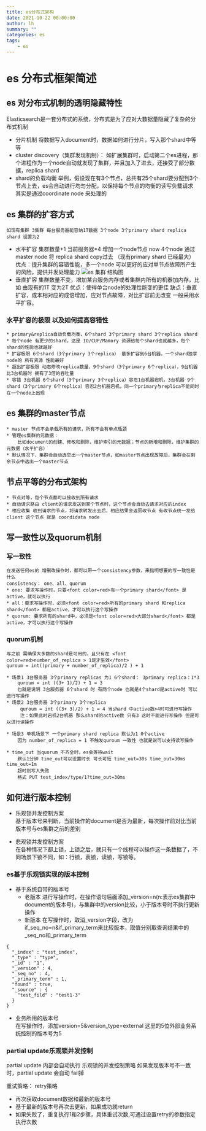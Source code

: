 ```yaml
---
title: es分布式架构
date: 2021-10-22 00:00:00
author: lh
summary: ""
categories: es
tags:  
    - es
---
```

# es 分布式框架简述
## es 对分布式机制的透明隐藏特性
Elasticsearch是一套分布式的系统，分布式是为了应对大数据量隐藏了复杂的分布式机制
 * 分片机制 
    将数据写入document时，数据如何进行分片，写入那个shard中等等
 * cluster discovery（集群发现机制）：
    如扩展集群时，启动第二个es进程，那个进程作为一个node自动就发现了集群，并且加入了进去，还接受了部分数据，replica shard
 * shard的负载均衡 
    举例，假设现在有3个节点，总共有25个shard要分配到3个节点上去，es会自动进行均匀分配，以保持每个节点的均衡的读写负载请求  
    其实是通过coordinate node 来处理的

## es 集群的扩容方式
    如现有集群 3集群 每台服务器能容纳1T数据 3个node 3个primary shard replica shard 设置为2  
 * 水平扩容
    集群数量+1 当前服务器*4 增加一个node节点 now 4个node 通过master node 将 replica shard copy过去 （现有primary shard 已经最大）
    优点：提升集群的容错性能，多一个node 可以更好的应对单节点故障所产生的风险，提供并发处理能力
    ![es 集群 结构图](https://kubpang.gitee.io/sourceFile/elasticsearch/es集群水平扩容.jpg) 
 * 垂直扩容
    集群数量不变，增加某台服务内存或者集群内所有的机器加内存，比如 由现有的1T 变为2T 
    优点：使得单台node的处理性能变的更佳
    缺点：垂直扩容，成本相对应的成倍增加，应对节点故障，对比扩容前无改变
  一般采用水平扩容。
    
### 水平扩容的极限 以及如何提高容错性
    * primary&replica自动负载均衡，6个shard 3个primary shard 3个replica shard
    * 每个node 有更少的shard，这是 IO/CUP/Mamory 资源给每个shard也就越多，每个shard的性能也就越好
    * 扩容极限 6个shard（3个primary 3个replica） 最多扩容到6台机器，一个shard独享node的 所有资源 性能最好
    * 超出扩容极限 动态修改replica数量，9个shard（3个primary 6个replica），9台机器比3台机器时 拥有了3倍的吞吐量
    * 容错 3台机器 6个shard（3个primary 3个replica）容忍1台机器宕机，3台机器 9个shard（3个primary 6个replica）容忍2台机器宕机，同一个primary与replica不能同时在一个node上出现

## es 集群的master节点 
    * master 节点不会承载所有的请求，所有不会有单点瓶颈
    * 管理es集群的元数据：
        比如document的创建、修改和删除，维护索引的元数据；节点的新增和删除，维护集群的元数据（水平扩容）
    * 默认情况下，集群会自动选举出一个master节点，如master节点出现故障后，集群会在剩余节点中选出一个master节点
    
## 节点平等的分布式架构
    * 节点对等，每个节点都可以接收到所有请求
    * 自动请求路由 client的请求发送到某个节点时，这个节点会自动去请求对应的index  
    * 相应收集 收到请求的节点，将请求转发出去后，相应结果会返回改节点 有改节点统一发给client 这个节点 就是 coordidata node
    
## 写一致性以及quorum机制
### 写一致性
    在发送任何es的 增删改操作时，都可以带一个consistency参数，来指明想要的写一致性是什么  
    consistency： one、all、quorum
    * one: 要求写操作时，只要<font color=red>有一个primary shard</font> 是active，就可以执行
    * all：要求写操作时，必须<font color=red>所有的primary shard 和replica shard</font> 都是active，才可以执行这个写操作
    * quorum: 要求所有的shard中，必须是<font color=red>大部分shard</font> 都是active，才可以执行这个写操作

### quorum机制
    写之前 需确保大多数的shard是可用的，且只有在 <font color=red>number_of_replica > 1是才生效</font>  
    quroum = int((primary + number_of_replica)/2 ) + 1  

    * 场景1 3台服务器 3个primary replicas 为1 6个shard： 3primary replica：1*3 
        quroum = int ((3+ 1)/2) + 1 = 3  
        也就是说明 3台服务器 6个shard 时 有两个node 也就是4个shard是active时 可以进行写操作
    * 场景2 3台服务器 3个primary 3个replica  
         quroum = int ((3+ 3)/2) + 1 = 4 当shard 中active数>4时可进行写操作  
         注：如果此时宕机2台机器 那么shard的active数 只有3 这时不能进行写操作 但是可以进行读操作
         
    * 场景3 单机场景下 一个primary shard replica 默认为1 0个active  
        因为 number_of_replica = 1 不触发quroum 一致性 也就是说可以支持读写操作
    
    * time_out 当quorum 不齐全时，es会等待wait  
        默认1分钟 time_out可以设置时长 可长可短 time_out=30s time_out=30ms time_out=1m  
        超时则写入失败
        格式 PUT test_index/type/1?time_out=30ms
    
## 如何进行版本控制  
* 乐观锁并发控制方案  
    基于版本号来判断，当前操作的document是否为最新，每次操作前对比当前版本号与es集群之前的差别

* 悲观锁并发控制方案  
    在各种情况下都上锁，上锁之后，就只有一个线程可以操作这一条数据了，不同场景下锁不同，如：行锁，表锁，读锁，写锁等。
    
### es基于乐观锁实现的版本控制
* 基于系统自带的版本号
    * 老版本 进行写操作时，在操作语句后面添加_version=n(n:表示es集群中document的版本号)，与集群中的version比较，小于版本号时不执行更新操作
    * 新版本 在写操作时，取消_version字段，改为 if_seq_no=n&if_primary_term来比较版本，取值分别取查询结果中的_seq_no和_primary_term
```shell
{
  "_index" : "test_index",
  "_type" : "type",
  "_id" : "1",
  "_version" : 4,
  "_seq_no" : 4,
  "_primary_term" : 1,
  "found" : true,
  "_source" : {
    "test_fild" : "test1-3"
  }
}
```

* 业务所用的版本号  
   在写操作时，添加version=5&version_type=external 这里的5位外部业务系统控制的版本号为5
   
### partial update乐观锁并发控制  
partial update 内部会自动执行 乐观锁的并发控制策略 如果发现版本号不一致时，partial update 会自动 fail掉

重试策略： retry策略
* 再次获取document数据和最新的版本号  
* 基于最新的版本号再次去更新，如果成功就return
* 如果失败了，重复执行1和2步骤，具体重试次数,可通过设置retry的参数指定执行次数